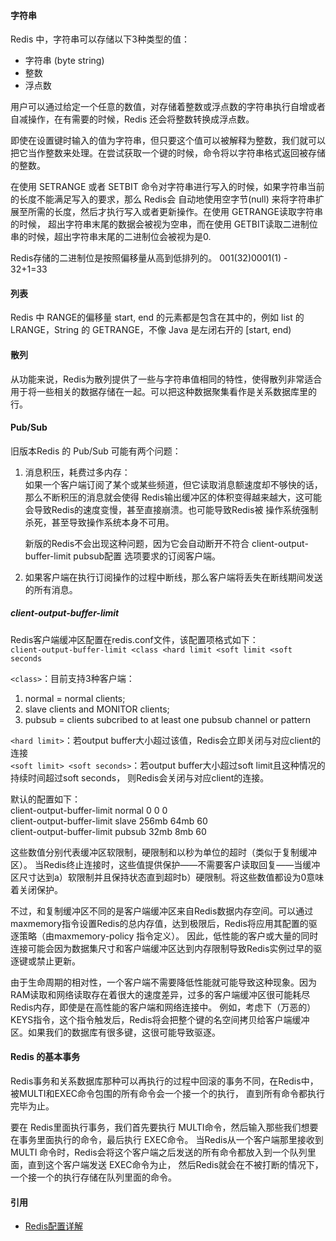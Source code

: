 #### 字符串
Redis 中，字符串可以存储以下3种类型的值：
* 字符串 (byte string)
* 整数
* 浮点数

用户可以通过给定一个任意的数值，对存储着整数或浮点数的字符串执行自增或者自减操作，在有需要的时候，Redis 还会将整数转换成浮点数。

即使在设置键时输入的值为字符串，但只要这个值可以被解释为整数，我们就可以把它当作整数来处理。在尝试获取一个键的时候，命令将以字符串格式返回被存储的整数。

在使用 SETRANGE 或者 SETBIT 命令对字符串进行写入的时候，如果字符串当前的长度不能满足写入的要求，那么 Redis会
自动地使用空字节(null) 来将字符串扩展至所需的长度，然后才执行写入或者更新操作。在使用 GETRANGE读取字符串的时候，
超出字符串末尾的数据会被视为空串，而在使用 GETBIT读取二进制位串的时候，超出字符串末尾的二进制位会被视为是0.

Redis存储的二进制位是按照偏移量从高到低排列的。 001(32)0001(1) - 32+1=33 

#### 列表
Redis 中 RANGE的偏移量 start, end 的元素都是包含在其中的，例如 list 的 LRANGE，String 的 GETRANGE，不像 Java 是左闭右开的 [start, end)

#### 散列
从功能来说，Redis为散列提供了一些与字符串值相同的特性，使得散列非常适合用于将一些相关的数据存储在一起。可以把这种数据聚集看作是关系数据库里的行。

#### Pub/Sub
旧版本Redis 的 Pub/Sub 可能有两个问题：
1. 消息积压，耗费过多内存：  
   如果一个客户端订阅了某个或某些频道，但它读取消息额速度却不够快的话，那么不断积压的消息就会使得
   Redis输出缓冲区的体积变得越来越大，这可能会导致Redis的速度变慢，甚至直接崩溃。也可能导致Redis被
   操作系统强制杀死，甚至导致操作系统本身不可用。
   
   新版的Redis不会出现这种问题，因为它会自动断开不符合 client-output-buffer-limit pubsub配置
   选项要求的订阅客户端。
   
2. 如果客户端在执行订阅操作的过程中断线，那么客户端将丢失在断线期间发送的所有消息。

##### **client-output-buffer-limit**  
Redis客户端缓冲区配置在redis.conf文件，该配置项格式如下：  
`client-output-buffer-limit <class <hard limit <soft limit <soft seconds`

`<class>`：目前支持3种客户端：
1. normal = normal clients; 
2. slave clients and MONITOR clients; 
3. pubsub = clients subcribed to at least one pubsub channel or pattern
 
`<hard limit>`：若output buffer大小超过该值，Redis会立即关闭与对应client的连接  
`<soft limit> <soft seconds>`：若output buffer大小超过soft limit且这种情况的持续时间超过soft seconds，
则Redis会关闭与对应client的连接。

默认的配置如下：  
client-output-buffer-limit normal 0 0 0  
client-output-buffer-limit slave 256mb 64mb 60  
client-output-buffer-limit pubsub 32mb 8mb 60  

这些数值分别代表缓冲区软限制，硬限制和以秒为单位的超时（类似于复制缓冲区）。
当Redis终止连接时，这些值提供保护——不需要客户读取回复——当缓冲区尺寸达到a）软限制并且保持状态直到超时b）硬限制。将这些数值都设为0意味着关闭保护。

不过，和复制缓冲区不同的是客户端缓冲区来自Redis数据内存空间。可以通过maxmemory指令设置Redis的总内存值，达到极限后，Redis将应用其配置的驱逐策略（由maxmemory-policy 指令定义）。
因此，低性能的客户或大量的同时连接可能会因为数据集尺寸和客户端缓冲区达到内存限制导致Redis实例过早的驱逐键或禁止更新。

由于生命周期的相对性，一个客户端不需要降低性能就可能导致这种现象。因为RAM读取和网络读取存在着很大的速度差异，过多的客户端缓冲区很可能耗尽Redis内存，即使是在高性能的客户端和网络连接中。
例如，考虑下（万恶的）KEYS指令，这个指令触发后，Redis将会把整个键的名空间拷贝给客户端缓冲区。如果我们的数据库有很多键，这很可能导致驱逐。

#### Redis 的基本事务
Redis事务和关系数据库那种可以再执行的过程中回滚的事务不同，在Redis中，被MULTI和EXEC命令包围的所有命令会一个接一个的执行，
直到所有命令都执行完毕为止。

要在 Redis里面执行事务，我们首先要执行 MULTI命令，然后输入那些我们想要在事务里面执行的命令，最后执行 EXEC命令。
当Redis从一个客户端那里接收到 MULTI 命令时，Redis会将这个客户端之后发送的所有命令都放入到一个队列里面，直到这个客户端发送 EXEC命令为止，
然后Redis就会在不被打断的情况下，一个接一个的执行存储在队列里面的命令。

#### 引用
* [Redis配置详解](https://blog.csdn.net/jiangguilong2000/article/details/38436941)

